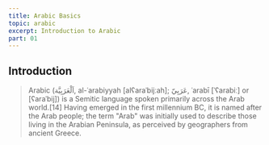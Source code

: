```yaml
---
title: Arabic Basics
topic: arabic
excerpt: Introduction to Arabic
part: 01
---
```


## Introduction

> Arabic (اَلْعَرَبِيَّة, al-ʿarabiyyah [alʕaraˈbijːah]; عَرَبِيّ, ʿarabī [ˈʕarabiː] or [ʕaraˈbij]) is a Semitic language spoken primarily across the Arab world.[14] Having emerged in the first millennium BC, it is named after the Arab people; the term "Arab" was initially used to describe those living in the Arabian Peninsula, as perceived by geographers from ancient Greece.
